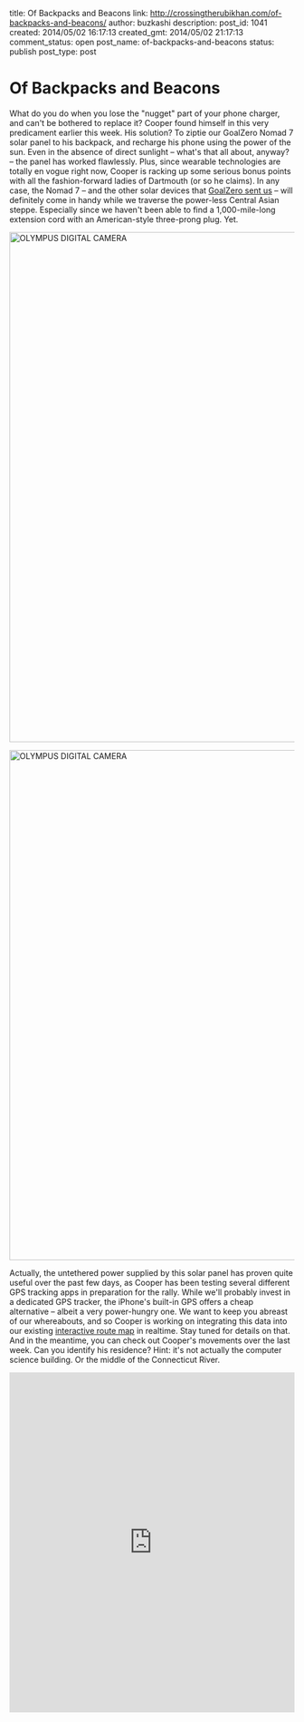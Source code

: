 title: Of Backpacks and Beacons
link: http://crossingtherubikhan.com/of-backpacks-and-beacons/
author: buzkashi
description: 
post_id: 1041
created: 2014/05/02 16:17:13
created_gmt: 2014/05/02 21:17:13
comment_status: open
post_name: of-backpacks-and-beacons
status: publish
post_type: post

# Of Backpacks and Beacons

<p>What do you do when you lose the "nugget" part of your phone charger, and can't be bothered to replace it? Cooper found himself in this very predicament earlier this week. His solution? To ziptie our GoalZero Nomad 7 solar panel to his backpack, and recharge his phone using the power of the sun. Even in the absence of direct sunlight – what's that all about, anyway? – the panel has worked flawlessly. Plus, since wearable technologies are totally en vogue right now, Cooper is racking up some serious bonus points with all the fashion-forward ladies of Dartmouth (or so he claims). In any case, the Nomad 7 – and the other solar devices that <a href="http://crossingtherubikhan.com/captains-log-february-doldrums-lead-to-march-madness/" target="_blank">GoalZero sent us</a> – will definitely come in handy while we traverse the power-less Central Asian steppe. Especially since we haven't been able to find a 1,000-mile-long extension cord with an American-style three-prong plug. Yet. </p>
<p><img src="http://crossingtherubikhan.com/wp-content/uploads/2014/05/P5010193.jpg" alt="OLYMPUS DIGITAL CAMERA" width="1200" height="900" class="aligncenter size-full wp-image-1039" /></p>
<p><img src="http://crossingtherubikhan.com/wp-content/uploads/2014/05/P5010199.jpg" alt="OLYMPUS DIGITAL CAMERA" width="1200" height="900" class="aligncenter size-full wp-image-1040" /></p>
<p>Actually, the untethered power supplied by this solar panel has proven quite useful over the past few days, as Cooper has been testing several different GPS tracking apps in preparation for the rally. While we'll probably invest in a dedicated GPS tracker, the iPhone's built-in GPS offers a cheap alternative – albeit a very power-hungry one. We want to keep you abreast of our whereabouts, and so Cooper is working on integrating this data into our existing <a href="http://crossingtherubikhan.com/interactive-route-map/" target="_blank">interactive route map</a> in realtime. Stay tuned for details on that. And in the meantime, you can check out Cooper's movements over the last week. Can you identify his residence? Hint: it's not actually the computer science building. Or the middle of the Connecticut River.</p>
<iframe width='100%' height='600px' frameBorder='0' src='https://a.tiles.mapbox.com/v4/reldresalwashington.inc6jofj/attribution,zoompan,zoomwheel.html?access_token=pk.eyJ1IjoicmVsZHJlc2Fsd2FzaGluZ3RvbiIsImEiOiI4dW1WR0VNIn0.Qjo9m18c2DGavmMXa3pVPw'></iframe>